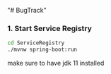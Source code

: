 "# BugTrack" 

### 1. Start Service Registry

```bash
cd ServiceRegistry
./mvnw spring-boot:run
```

make sure to have jdk 11 installed 